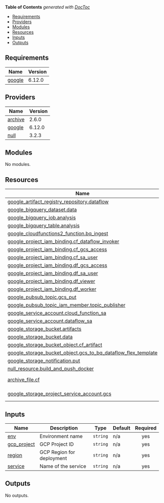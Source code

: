 <!-- START doctoc generated TOC please keep comment here to allow auto update -->
<!-- DON'T EDIT THIS SECTION, INSTEAD RE-RUN doctoc TO UPDATE -->
**Table of Contents**  *generated with [DocToc](https://github.com/thlorenz/doctoc)*

- [Requirements](#requirements)
- [Providers](#providers)
- [Modules](#modules)
- [Resources](#resources)
- [Inputs](#inputs)
- [Outputs](#outputs)

<!-- END doctoc generated TOC please keep comment here to allow auto update -->

<!-- BEGIN_TF_DOCS -->
## Requirements

| Name | Version |
|------|---------|
| <a name="requirement_google"></a> [google](#requirement\_google) | 6.12.0 |

## Providers

| Name | Version |
|------|---------|
| <a name="provider_archive"></a> [archive](#provider\_archive) | 2.6.0 |
| <a name="provider_google"></a> [google](#provider\_google) | 6.12.0 |
| <a name="provider_null"></a> [null](#provider\_null) | 3.2.3 |

## Modules

No modules.

## Resources

| Name | Type |
|------|------|
| [google_artifact_registry_repository.dataflow](https://registry.terraform.io/providers/hashicorp/google/6.12.0/docs/resources/artifact_registry_repository) | resource |
| [google_bigquery_dataset.data](https://registry.terraform.io/providers/hashicorp/google/6.12.0/docs/resources/bigquery_dataset) | resource |
| [google_bigquery_job.analysis](https://registry.terraform.io/providers/hashicorp/google/6.12.0/docs/resources/bigquery_job) | resource |
| [google_bigquery_table.analysis](https://registry.terraform.io/providers/hashicorp/google/6.12.0/docs/resources/bigquery_table) | resource |
| [google_cloudfunctions2_function.bq_ingest](https://registry.terraform.io/providers/hashicorp/google/6.12.0/docs/resources/cloudfunctions2_function) | resource |
| [google_project_iam_binding.cf_dataflow_invoker](https://registry.terraform.io/providers/hashicorp/google/6.12.0/docs/resources/project_iam_binding) | resource |
| [google_project_iam_binding.cf_gcs_access](https://registry.terraform.io/providers/hashicorp/google/6.12.0/docs/resources/project_iam_binding) | resource |
| [google_project_iam_binding.cf_sa_user](https://registry.terraform.io/providers/hashicorp/google/6.12.0/docs/resources/project_iam_binding) | resource |
| [google_project_iam_binding.df_gcs_access](https://registry.terraform.io/providers/hashicorp/google/6.12.0/docs/resources/project_iam_binding) | resource |
| [google_project_iam_binding.df_sa_user](https://registry.terraform.io/providers/hashicorp/google/6.12.0/docs/resources/project_iam_binding) | resource |
| [google_project_iam_binding.df_viewer](https://registry.terraform.io/providers/hashicorp/google/6.12.0/docs/resources/project_iam_binding) | resource |
| [google_project_iam_binding.df_worker](https://registry.terraform.io/providers/hashicorp/google/6.12.0/docs/resources/project_iam_binding) | resource |
| [google_pubsub_topic.gcs_put](https://registry.terraform.io/providers/hashicorp/google/6.12.0/docs/resources/pubsub_topic) | resource |
| [google_pubsub_topic_iam_member.topic_publisher](https://registry.terraform.io/providers/hashicorp/google/6.12.0/docs/resources/pubsub_topic_iam_member) | resource |
| [google_service_account.cloud_function_sa](https://registry.terraform.io/providers/hashicorp/google/6.12.0/docs/resources/service_account) | resource |
| [google_service_account.dataflow_sa](https://registry.terraform.io/providers/hashicorp/google/6.12.0/docs/resources/service_account) | resource |
| [google_storage_bucket.artifacts](https://registry.terraform.io/providers/hashicorp/google/6.12.0/docs/resources/storage_bucket) | resource |
| [google_storage_bucket.data](https://registry.terraform.io/providers/hashicorp/google/6.12.0/docs/resources/storage_bucket) | resource |
| [google_storage_bucket_object.cf_artifact](https://registry.terraform.io/providers/hashicorp/google/6.12.0/docs/resources/storage_bucket_object) | resource |
| [google_storage_bucket_object.gcs_to_bq_dataflow_flex_template](https://registry.terraform.io/providers/hashicorp/google/6.12.0/docs/resources/storage_bucket_object) | resource |
| [google_storage_notification.put](https://registry.terraform.io/providers/hashicorp/google/6.12.0/docs/resources/storage_notification) | resource |
| [null_resource.build_and_push_docker](https://registry.terraform.io/providers/hashicorp/null/latest/docs/resources/resource) | resource |
| [archive_file.cf](https://registry.terraform.io/providers/hashicorp/archive/latest/docs/data-sources/file) | data source |
| [google_storage_project_service_account.gcs](https://registry.terraform.io/providers/hashicorp/google/6.12.0/docs/data-sources/storage_project_service_account) | data source |

## Inputs

| Name | Description | Type | Default | Required |
|------|-------------|------|---------|:--------:|
| <a name="input_env"></a> [env](#input\_env) | Environment name | `string` | n/a | yes |
| <a name="input_gcp_project"></a> [gcp\_project](#input\_gcp\_project) | GCP Project ID | `string` | n/a | yes |
| <a name="input_region"></a> [region](#input\_region) | GCP Region for deployment | `string` | n/a | yes |
| <a name="input_service"></a> [service](#input\_service) | Name of the service | `string` | n/a | yes |

## Outputs

No outputs.
<!-- END_TF_DOCS -->
